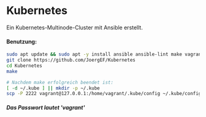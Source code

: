 # Kubernetes

Ein Kubernetes-Multinode-Cluster mit Ansible erstellt.

#### Benutzung:

```bash
sudo apt update && sudo apt -y install ansible ansible-lint make vagrant git
git clone https://github.com/JoergEF/Kubernetes
cd Kubernetes
make

# Nachdem make erfolgreich beendet ist:
[ -d ~/.kube ] || mkdir -p ~/.kube
scp -P 2222 vagrant@127.0.0.1:/home/vagrant/.kube/config ~/.kube/config
```
##### Das Passwort lautet 'vagrant'
